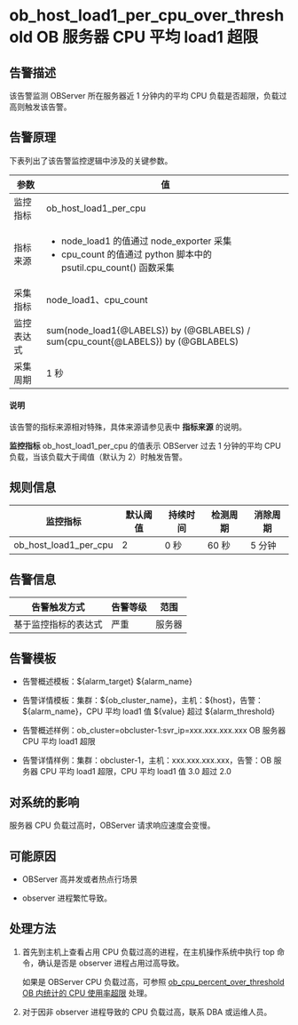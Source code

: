 ob_host_load1_per_cpu_over_threshold OB 服务器 CPU 平均 load1 超限
================================================================================

**告警描述**
-----------------------------

该告警监测 OBServer 所在服务器近 1 分钟内的平均 CPU 负载是否超限，负载过高则触发该告警。

告警原理
-------------------------

下表列出了该告警监控逻辑中涉及的关键参数。

|  参数   |                                                                                         值                                                                                         |
|-------|-----------------------------------------------------------------------------------------------------------------------------------------------------------------------------------|
| 监控指标  | ob_host_load1_per_cpu                                                                                                                                                             |
| 指标来源  | <ul><li> node_load1 的值通过 node_exporter 采集   </li><li> cpu_count 的值通过 python 脚本中的 psutil.cpu_count() 函数采集</li></ul>    |
| 采集指标  | node_load1、cpu_count                                                                                                                                                              |
| 监控表达式 | sum(node_load1{@LABELS}) by (@GBLABELS) / sum(cpu_count{@LABELS}) by (@GBLABELS)                                                                                                  |
| 采集周期  | 1 秒                                                                                                                                                                               |

  <main id="notice" type='explain'>
    <h4>说明</h4>
    <p>该告警的指标来源相对特殊，具体来源请参见表中 <strong>指标来源</strong> 的说明。</p>
  </main>

**监控指标** ob_host_load1_per_cpu 的值表示 OBServer 过去 1 分钟的平均 CPU 负载，当该负载大于阈值（默认为 2）时触发告警。

**规则信息**
-----------------------------

|         监控指标          | 默认阈值 | 持续时间 | 检测周期 | 消除周期 |
|-----------------------|------|------|------|------|
| ob_host_load1_per_cpu | 2    | 0 秒  | 60 秒 | 5 分钟 |

**告警信息**
-----------------------------

|   告警触发方式   | 告警等级 | 范围  |
|------------|------|-----|
| 基于监控指标的表达式 | 严重   | 服务器 |

**告警模板**
-----------------------------

* 告警概述模板：\${alarm_target} ${alarm_name}

* 告警详情模板：集群：\${ob_cluster_name}，主机：\${host}，告警：\${alarm_name}，CPU 平均 load1 值 \${value} 超过 ${alarm_threshold}
  
* 告警概述样例：ob_cluster=obcluster-1:svr_ip=xxx.xxx.xxx.xxx OB 服务器 CPU 平均 load1 超限

* 告警详情样例：集群：obcluster-1，主机：xxx.xxx.xxx.xxx，告警：OB 服务器 CPU 平均 load1 超限，CPU 平均 load1 值 3.0 超过 2.0

**对系统的影响**
-------------------------------

服务器 CPU 负载过高时，OBServer 请求响应速度会变慢。

**可能原因**
-----------------------------

* OBServer 高并发或者热点行场景

* observer 进程繁忙导致。

**处理方法**
-----------------------------

1. 首先到主机上查看占用 CPU 负载过高的进程，在主机操作系统中执行 top 命令，确认是否是 observer 进程占用过高导致。

   如果是 OBServer CPU 负载过高，可参照 [ob_cpu_percent_over_threshold OB 内统计的 CPU 使用率超限](14.ob_cpu_percent_over_threshold.md) 处理。

2. 对于因非 observer 进程导致的 CPU 负载过高，联系 DBA 或运维人员。
